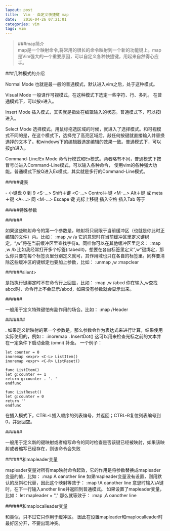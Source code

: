 ```yaml
---
layout: post
title:  Vim - 自定义快捷键 map
date:   2016-04-26 07:21:01
categories: vim
tags: vim
---
```


>###map简介  
>map是一个映射命令,将常用的很长的命令映射到一个新的功能键上。map是Vim强大的一个重要原因，可以自定义各种快捷键，用起来自然得心应手。


###几种模式的介绍

Normal Mode 
也就是最一般的普通模式，默认进入vim之后，处于这种模式。

Visual Mode 
一般译作可视模式，在这种模式下选定一些字符、行、多列。 
在普通模式下，可以按v进入。

Insert Mode 
插入模式，其实就是指处在编辑输入的状态。普通模式下，可以按i进入。

Select Mode 
选择模式。用鼠标拖选区域的时候，就进入了选择模式。和可视模式不同的是，在这个模式下，选择完了高亮区域后，敲任何按键就直接输入并替换选择的文本了。和windows下的编辑器选定编辑的效果一致。普通模式下，可以按gh进入。

Command-Line/Ex Mode 
命令行模式和Ex模式。两者略有不同，普通模式下按冒号(:)进入Command-Line模式，可以输入各种命令， 
使用vim的各种强大功能。普通模式下按Q进入Ex模式，其实就是多行的Command-Line模式。

#####键表

<k0> - <k9> 小键盘 0 到 9 
<S-...> Shift＋键 
<C-...> Control＋键 
<M-...> Alt＋键 或 meta＋键 
<A-...> 同 <M-...> 
<Esc> Escape 键 
<Up> 光标上移键 
<Space> 插入空格 
<Tab> 插入Tab 
<CR> 等于<Enter>


#####特殊参数

######<buffer>

<buffer>如果这些映射命令的第一个参数是<buffer>，映射将只局限于当前缓冲区（也就是你此时正编辑的文件）内。比如： 
:map <buffer> ,w /a<CR> 
它的意思时在当前缓冲区里定义键绑定，“,w”将在当前缓冲区里查找字符a。同样你可以在其他缓冲区里定义： 
:map <buffer> ,w /b<CR> 
比如我经常打开多个标签(:tabedit)，想要在各自标签里定义”,w”键绑定，那么你只要在每个标签页里分别定义就可，其作用域也只在各自的标签里。同样要清除这些缓冲区的键绑定也要加上<buffer>参数，比如： 
:unmap <buffer> ,w 
:mapclear <buffer>

######silent>

<silent>是指执行键绑定时不在命令行上回显，比如： 
:map <silent> ,w /abcd<CR> 
你在输入,w查找abcd时，命令行上不会显示/abcd，如果没有<silent>参数就会显示出来。

######<special>

<special>一般用于定义特殊键怕有副作用的场合。比如： 
:map <special> <F12> /Header<CR>

#######<expr>

<expr>. 如果定义新映射的第一个参数是<expr>，那么参数会作为表达式来进行计算，结果使用实际使用的，例如： 
:inoremap <expr> . InsertDot() 
这可以用来检查光标之前的文本并在一定条件下启动全能 (omni) 补全。 
一个例子：

    let counter = 0 
    inoremap <expr> <C-L> ListItem() 
    inoremap <expr> <C-R> ListReset() 
    
    func ListItem() 
    let g:counter += 1 
    return g:counter . '. ' 
    endfunc 
    
    func ListReset() 
    let g:counter = 0 
    return '' 
    endfunc 

在插入模式下，CTRL-L插入顺序的列表编号，并返回；CTRL-R复位列表编号到0，并返回空。



######<unique>

<unique>一般用于定义新的键映射或者缩写命令的同时检查是否该键已经被映射，如果该映射或者缩写已经存在，则该命令会失败

######<Leader>和mapleader变量

mapleader变量对所有map映射命令起效，它的作用是将参数<leader>替换成mapleader变量的值，比如： 
:map <Leader>A oanother line<Esc> 
如果mapleader变量没有设置，则用默认的反斜杠代替，因此这个映射等效于： 
:map \A oanother line<Esc> 
意思时输入\A键时，在下一行输入another line并返回到普通模式。 
如果设置了mapleader变量，比如： 
let mapleader = "," 
那么就等效于： 
:map ,A oanother line<Esc>

######<LocalLeader>和maplocalleader变量

<LocalLeader>和<Leader>类似，只不过它只作用于缓冲区。 
因此在设置mapleader和maplocalleader时最好区分开，不要出现冲突。
